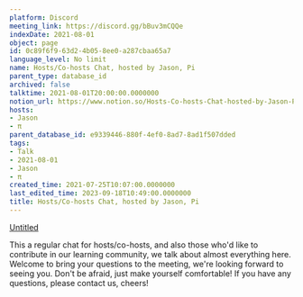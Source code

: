 ```yaml
---
platform: Discord
meeting_link: https://discord.gg/bBuv3mCQQe
indexDate: 2021-08-01
object: page
id: 0c89f6f9-63d2-4b05-8ee0-a287cbaa65a7
language_level: No limit
name: Hosts/Co-hosts Chat, hosted by Jason, Pi
parent_type: database_id
archived: false
talktime: 2021-08-01T20:00:00.0000000
notion_url: https://www.notion.so/Hosts-Co-hosts-Chat-hosted-by-Jason-Pi-0c89f6f963d24b058ee0a287cbaa65a7
hosts:
- Jason
- π
parent_database_id: e9339446-880f-4ef0-8ad7-8ad1f507dded
tags:
- Talk
- 2021-08-01
- Jason
- π
created_time: 2021-07-25T10:07:00.0000000
last_edited_time: 2023-09-18T10:49:00.0000000
title: Hosts/Co-hosts Chat, hosted by Jason, Pi
---
```




[Untitled](https://www.notion.so/cb083fc4f0b7459aa5afe1900ef25a1f)   


This a regular chat for hosts/co-hosts, and also those who'd like to contribute in our learning community, we talk about almost everything here. Welcome to bring your questions to the meeting, we're looking forward to seeing you. Don't be afraid, just make yourself comfortable!
If you have any questions, please contact us, cheers!







